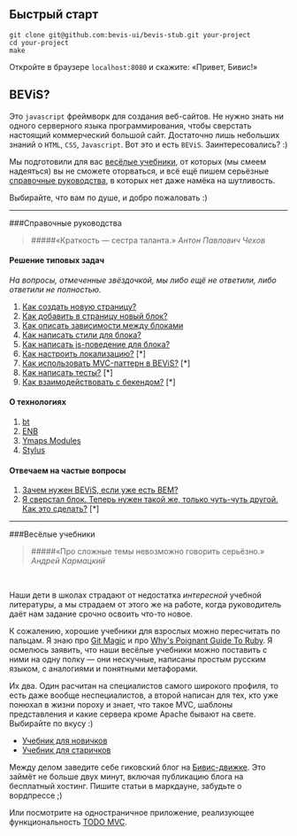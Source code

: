 ## Быстрый старт
```
git clone git@github.com:bevis-ui/bevis-stub.git your-project
cd your-project
make
```
Откройте в браузере ```localhost:8080``` и скажите: «Привет, Бивис!»

##  BEViS?
Это `javascript` фреймворк для создания веб-сайтов. Не нужно знать ни одного серверного языка
программирования, чтобы сверстать настоящий коммерческий большой сайт. Достаточно лишь небольших знаний
о `HTML`, `CSS`, `Javascript`. Вот это и есть `BEViS`. Заинтересовались? :)

Мы подготовили для вас
[весёлые учебники](#%D0%92%D0%B5%D1%81%D1%91%D0%BB%D1%8B%D0%B5-%D1%83%D1%87%D0%B5%D0%B1%D0%BD%D0%B8%D0%BA%D0%B8),
от которых (мы смеем надеяться) вы не сможете оторваться, и всё ещё пишем серьёзные
[справочные руководства](#%D0%A1%D0%BF%D1%80%D0%B0%D0%B2%D0%BE%D1%87%D0%BD%D1%8B%D0%B5-%D1%80%D1%83%D0%BA%D0%BE%D0%B2%D0%BE%D0%B4%D1%81%D1%82%D0%B2%D0%B0),
в которых нет даже намёка на шутливость.

Выбирайте, что вам по душе, и добро пожаловать :)

----

###Справочные руководства

> #####«Краткость — сестра таланта.»
_Антон Павлович Чехов_

#### Решение типовых задач

_На вопросы, отмеченные звёздочкой, мы либо ещё не ответили, либо ответили не полностью._

1. [Как создать новую страницу?](how-to-make/new-page.md)
2. [Как добавить в страницу новый блок?](how-to-make/new-block.md)
3. [Как описать зависимости между блоками](how-to-make/dependencies.md)
4. [Как написать стили для блока?](how-to-make/css.md)
5. [Как написать js-поведение для блока?](how-to-make/yblock.md)
6. [Как настроить локализацию?](how-to-make/i18n.md) [*]
7. [Как использовать MVC-паттерн в BEViS?](how-to-make/mvc-app.md) [*]
8. [Как написать тесты?](how-to-make/tests.md) [*]
9. [Как взаимодействовать с бекендом?](how-to-make/backend-requests.md) [*]

#### О технологиях
1. [bt](https://github.com/enb-make/bt)
2. [ENB](https://github.com/enb-make/enb)
3. [Ymaps Modules](how-to-make/modules.md)
4. [Stylus](http://learnboost.github.io/stylus/)

#### Отвечаем на частые вопросы
1. [Зачем нужен BEViS, если уже есть BEM?](faq/bem-vs-bevis.md)
2. [Я сверстал блок. Теперь нужен такой же, только чуть-чуть другой. Как это сделать?](how-to-make/similar-block.md) [*]

----

###Весёлые учебники

> #####«Про сложные темы невозможно говорить серьёзно.»
_Андрей Кармацкий_

&nbsp;

Наши дети в школах страдают от недостатка _интересной_ учебной литературы, а мы страдаем от этого же на работе,
когда руководитель даёт нам задание срочно освоить что-то новое.

К сожалению, хорошие учебники для взрослых можно пересчитать по пальцам. Я знаю про
[Git Magic](http://www-cs-students.stanford.edu/~blynn/gitmagic/index.html) и про
[Why's Poignant Guide To Ruby](http://mislav.uniqpath.com/poignant-guide/). Я осмелюсь заявить, что наши весёлые
учебники можно поставить с ними на одну полку — они нескучные, написаны простым русским языком, с аналогиями и 
понятными метафорами.

Их два. Один расчитан на специалистов самого широкого профиля, то есть даже вообще неспециалистов, а второй
 написан для тех, кто уже понюхал в жизни пороху и знает, что такое MVC, шаблоны представления и какие сервера 
 кроме Apache бывают на свете. Выбирайте по вкусу :)

* [Учебник для новичков](manual-for-beginner.md)
* [Учебник для старичков](manual-for-master.md)

Между делом заведите себе гиковский блог на [Бивис-движке](http://github.com/bevis-ui/bevis-blog).
Это займёт не больше двух минут, включая публикацию блога на бесплатный хостинг. Пишите статьи в маркдауне, 
забудьте о вордпрессе ;)

Или посмотрите на одностраничное приложение, реализующее 
функциональность [TODO MVC](http://github.com/bevis-ui/bevis-todo).
